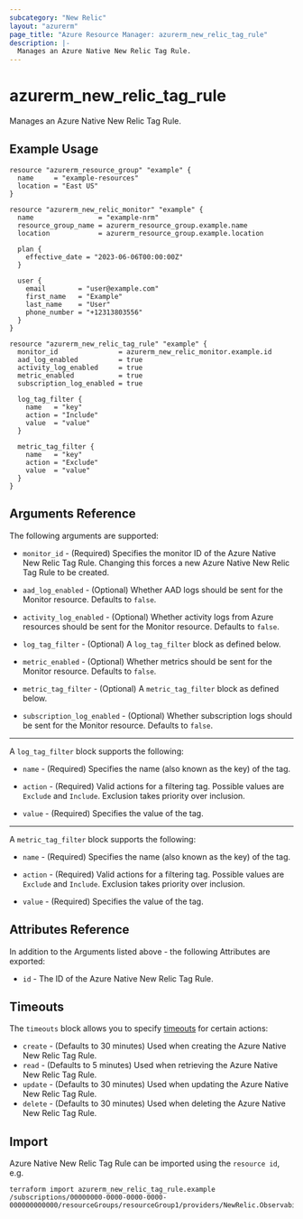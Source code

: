 ```yaml
---
subcategory: "New Relic"
layout: "azurerm"
page_title: "Azure Resource Manager: azurerm_new_relic_tag_rule"
description: |-
  Manages an Azure Native New Relic Tag Rule.
---
```


# azurerm_new_relic_tag_rule

Manages an Azure Native New Relic Tag Rule.

## Example Usage

```hcl
resource "azurerm_resource_group" "example" {
  name     = "example-resources"
  location = "East US"
}

resource "azurerm_new_relic_monitor" "example" {
  name                = "example-nrm"
  resource_group_name = azurerm_resource_group.example.name
  location            = azurerm_resource_group.example.location

  plan {
    effective_date = "2023-06-06T00:00:00Z"
  }

  user {
    email        = "user@example.com"
    first_name   = "Example"
    last_name    = "User"
    phone_number = "+12313803556"
  }
}

resource "azurerm_new_relic_tag_rule" "example" {
  monitor_id               = azurerm_new_relic_monitor.example.id
  aad_log_enabled          = true
  activity_log_enabled     = true
  metric_enabled           = true
  subscription_log_enabled = true

  log_tag_filter {
    name   = "key"
    action = "Include"
    value  = "value"
  }

  metric_tag_filter {
    name   = "key"
    action = "Exclude"
    value  = "value"
  }
}
```

## Arguments Reference

The following arguments are supported:

* `monitor_id` - (Required) Specifies the monitor ID of the Azure Native New Relic Tag Rule. Changing this forces a new Azure Native New Relic Tag Rule to be created.

* `aad_log_enabled` - (Optional) Whether AAD logs should be sent for the Monitor resource. Defaults to `false`.

* `activity_log_enabled` - (Optional) Whether activity logs from Azure resources should be sent for the Monitor resource. Defaults to `false`.

* `log_tag_filter` - (Optional) A `log_tag_filter` block as defined below.

* `metric_enabled` - (Optional) Whether metrics should be sent for the Monitor resource. Defaults to `false`.

* `metric_tag_filter` - (Optional) A `metric_tag_filter` block as defined below.

* `subscription_log_enabled` - (Optional) Whether subscription logs should be sent for the Monitor resource. Defaults to `false`.

---

A `log_tag_filter` block supports the following:

* `name` - (Required) Specifies the name (also known as the key) of the tag.

* `action` - (Required) Valid actions for a filtering tag. Possible values are `Exclude` and `Include`. Exclusion takes priority over inclusion.

* `value` - (Required) Specifies the value of the tag.

---

A `metric_tag_filter` block supports the following:

* `name` - (Required) Specifies the name (also known as the key) of the tag.

* `action` - (Required) Valid actions for a filtering tag. Possible values are `Exclude` and `Include`. Exclusion takes priority over inclusion.

* `value` - (Required) Specifies the value of the tag.

## Attributes Reference

In addition to the Arguments listed above - the following Attributes are exported:

* `id` - The ID of the Azure Native New Relic Tag Rule.

## Timeouts

The `timeouts` block allows you to specify [timeouts](https://www.terraform.io/docs/configuration/resources.html#timeouts) for certain actions:

* `create` - (Defaults to 30 minutes) Used when creating the Azure Native New Relic Tag Rule.
* `read` - (Defaults to 5 minutes) Used when retrieving the Azure Native New Relic Tag Rule.
* `update` - (Defaults to 30 minutes) Used when updating the Azure Native New Relic Tag Rule.
* `delete` - (Defaults to 30 minutes) Used when deleting the Azure Native New Relic Tag Rule.

## Import

Azure Native New Relic Tag Rule can be imported using the `resource id`, e.g.

```shell
terraform import azurerm_new_relic_tag_rule.example /subscriptions/00000000-0000-0000-0000-000000000000/resourceGroups/resourceGroup1/providers/NewRelic.Observability/monitors/monitor1/tagRules/ruleSet1
```
